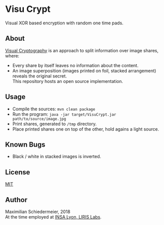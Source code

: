 # Visu Crypt

Visual XOR based encryption with random one time pads.

## About

[Visual Cryptography](https://en.wikipedia.org/wiki/Visual_cryptography) is an approach to split information over image shares, where:
 * Every share by itself leaves no information about the content.
 * An image superposition (images printed on foil, stacked arrangement) reveals the original secret.  
This repository hosts an open source implementation.

## Usage

 * Compile the sources: ```mvn clean package```
 * Run the program: ```java -jar target/VisuCrypt.jar path/to/source/image.jpg```
 * Print shares, generated to ```/tmp``` directory.
 * Place printed shares one on top of the other, hold agains a light source.

## Known Bugs

 * Black / white in stacked images is inverted.

## License

[MIT](LICENSE)

## Author

Maximilian Schiedermeier, 2018  
At the time employed at [INSA Lyon, LIRIS Labs](https://liris.cnrs.fr/page-membre/maximilian-schiedermeier).
